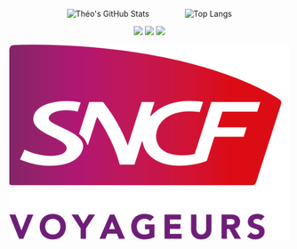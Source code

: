 <p align="center">
  <img src="https://github-readme-stats.vercel.app/api?username=theozanchi&show_icons=true&theme=radical" alt="Théo's GitHub Stats" height="180em" style="margin-right: 30px;">
  <img src="https://github-readme-stats.vercel.app/api/top-langs/?username=theozanchi&theme=radical" alt="Top Langs" height="180em" style="margin-left: 30px;">
</p>

<!--START_SECTION:waka-->
<!--END_SECTION:waka-->

<p align="center">
  <img src="https://cdn.jsdelivr.net/npm/programming-languages-logos/src/c/c.png" height="100">
  <img src="https://cdn.jsdelivr.net/npm/programming-languages-logos/src/cpp/cpp.png" height="100">
  <img src="https://cdn.jsdelivr.net/npm/programming-languages-logos/src/python/python.png" height="100">
</p>

![Logo SNCF Voyageurs](.github/media/logo_sncf_voyageurs.svg)
